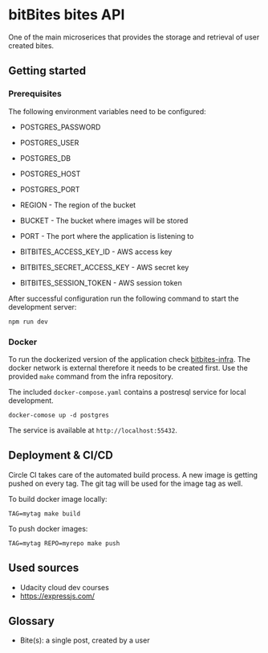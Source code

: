 # bitBites bites API

One of the main microserices that provides the storage and retrieval of user created bites.

## Getting started

### Prerequisites

The following environment variables need to be configured:
* POSTGRES_PASSWORD
* POSTGRES_USER
* POSTGRES_DB
* POSTGRES_HOST
* POSTGRES_PORT


* REGION - The region of the bucket
* BUCKET - The bucket where images will be stored
* PORT - The port where the application is listening to
* BITBITES_ACCESS_KEY_ID - AWS access key
* BITBITES_SECRET_ACCESS_KEY - AWS secret key
* BITBITES_SESSION_TOKEN - AWS session token

After successful configuration run the following command to start the development server:
```shell
npm run dev
```

### Docker

To run the dockerized version of the application check [bitbites-infra](https://github.com/sxmlet/bitbites-infra).
The docker network is external therefore it needs to be created first. Use the provided `make` command from the infra
repository.

The included `docker-compose.yaml` contains a postresql service for local development.
```shell
docker-comose up -d postgres
```
The service is available at `http://localhost:55432`.

## Deployment & CI/CD

Circle CI takes care of the automated build process. A new image is getting pushed on every tag. The git tag will be
used for the image tag as well.

To build docker image locally:
```shell
TAG=mytag make build
```
To push docker images:
```shell
TAG=mytag REPO=myrepo make push
```

## Used sources

* Udacity cloud dev courses
* https://expressjs.com/

## Glossary

* Bite(s): a single post, created by a user
